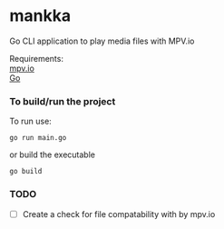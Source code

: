 # mankka
Go CLI application to play media files with MPV.io

Requirements: <br>
[mpv.io](https://mpv.io/) <br>
[Go](https://go.dev/doc/install)

### To build/run the project
To run use:
``` 
go run main.go
```
or build the executable

```
go build
``` 


### TODO
- [ ] Create a check for file compatability with by mpv.io
